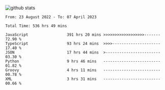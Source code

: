 
![github stats](https://github-readme-stats.vercel.app/api?username=realmahd1&show_icons=true&theme=codeSTACKr&hide_rank=true&count_private=true)

<!--START_SECTION:waka-->

```text
From: 23 August 2022 - To: 07 April 2023

Total Time: 536 hrs 49 mins

JavaScript                 391 hrs 20 mins >>>>>>>>>>>>>>>>>>-------   72.90 %
TypeScript                 93 hrs 24 mins  >>>>---------------------   17.40 %
JSON                       17 hrs 44 mins  >------------------------   03.30 %
Python                     9 hrs 46 mins   -------------------------   01.82 %
Groovy                     4 hrs 11 mins   -------------------------   00.78 %
XML                        3 hrs 31 mins   -------------------------   00.66 %
```

<!--END_SECTION:waka-->
